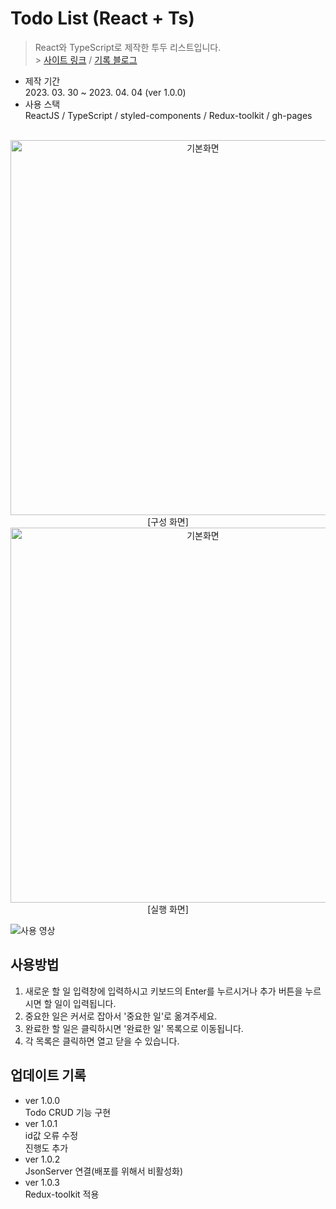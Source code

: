 # Todo List (React + Ts)

> React와 TypeScript로 제작한 투두 리스트입니다.<br> > [사이트 링크](https://938938.github.io/todo-ts/) / [기록 블로그](https://velog.io/@938938/ReactTs-Todo)

- 제작 기간<br>
  2023. 03. 30 ~ 2023. 04. 04 (ver 1.0.0)
- 사용 스택<br>
  ReactJS / TypeScript / styled-components / Redux-toolkit / gh-pages

<br>

<center>
<img width="600" alt="기본화면" src="https://velog.velcdn.com/images/938938/post/de005318-bf79-4547-a505-e2d0221a1585/image.png">
[구성 화면]
<br>
<img width="600" alt="기본화면" src="https://velog.velcdn.com/images/938938/post/c99c0bc1-a6a2-4ef1-856c-14ab5d4d03d6/image.png">
[실행 화면]
</center>

![사용 영상](https://user-images.githubusercontent.com/92746200/232316658-0db71036-16c2-4932-b892-c26cb0aad6b1.gif)


## 사용방법
1. 새로운 할 일 입력창에 입력하시고 키보드의 Enter를 누르시거나 추가 버튼을 누르시면 할 일이 입력됩니다.
2. 중요한 일은 커서로 잡아서 '중요한 일'로 옮겨주세요.
3. 완료한 할 일은 클릭하시면 '완료한 일' 목록으로 이동됩니다.
4. 각 목록은 클릭하면 열고 닫을 수 있습니다.

## 업데이트 기록

- ver 1.0.0 <br>
  Todo CRUD 기능 구현
- ver 1.0.1 <br>
  id값 오류 수정<br>
  진행도 추가<br>
- ver 1.0.2 <br>
  JsonServer 연결(배포를 위해서 비활성화)
- ver 1.0.3 <br>
  Redux-toolkit 적용
